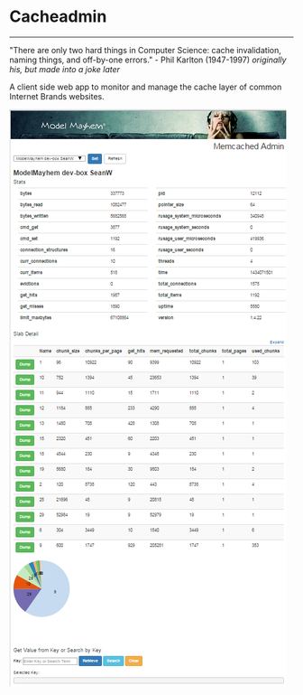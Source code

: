 # Cacheadmin
---
"There are only two hard things in Computer Science: cache invalidation, naming things, and off-by-one errors." - Phil Karlton (1947-1997) _originally his, but made into a joke later_ 

A client side web app to monitor and manage the cache layer of common Internet Brands websites. 

![GitHub Logo](cachemanager.png)
